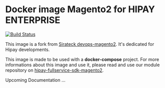 # Docker image Magento2 for HIPAY ENTERPRISE 

[![Build Status](https://hook.hipay.org/badge-ci/build/pi-ecommerce/hipay-docker-magento2/develop?service=github)](https://hook.hipay.org/badge-ci/build/pi-ecommerce/hipay-docker-magento2/develop?service=github)

This image is a fork from [Sirateck devops-magento2](https://github.com/sirateck/devops-magento2). It's dedicated for Hipay developments.

This image is made to be used with a **docker-compose** project.
For more informations about this image and use it, please read and use our module repository on [hipay-fullservice-sdk-magento2](https://github.com/hipay/hipay-fullservice-sdk-magento2).   

Upcoming Documentation ...

